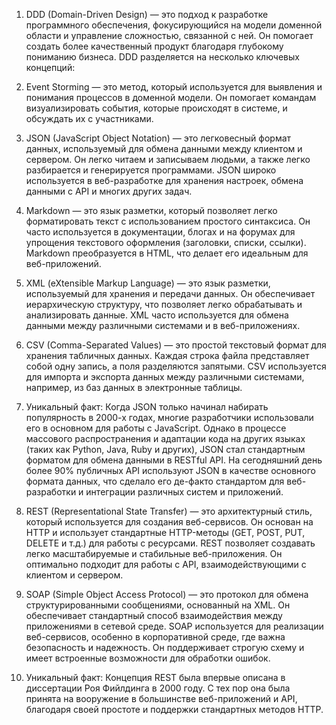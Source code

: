 1. DDD (Domain-Driven Design) — это подход к разработке программного обеспечения, фокусирующийся на модели доменной области и управление сложностью, связанной с ней. Он помогает создать более качественный продукт благодаря глубокому пониманию бизнеса. DDD разделяется на несколько ключевых концепций:

2. Event Storming — это метод, который используется для выявления и понимания процессов в доменной модели. Он помогает командам визуализировать события, которые происходят в системе, и обсуждать их с участниками.

3. JSON (JavaScript Object Notation) — это легковесный формат данных, используемый для обмена данными между клиентом и сервером. Он легко читаем и записываем людьми, а также легко разбирается и генерируется программами. JSON широко используется в веб-разработке для хранения настроек, обмена данными с API и многих других задач.

4. Markdown — это язык разметки, который позволяет легко форматировать текст с использованием простого синтаксиса. Он часто используется в документации, блогах и на форумах для упрощения текстового оформления (заголовки, списки, ссылки). Markdown преобразуется в HTML, что делает его идеальным для веб-приложений.

5. XML (eXtensible Markup Language) — это язык разметки, используемый для хранения и передачи данных. Он обеспечивает иерархическую структуру, что позволяет легко обрабатывать и анализировать данные. XML часто используется для обмена данными между различными системами и в веб-приложениях.

6. CSV (Comma-Separated Values) — это простой текстовый формат для хранения табличных данных. Каждая строка файла представляет собой одну запись, а поля разделяются запятыми. CSV используется для импорта и экспорта данных между различными системами, например, из баз данных в электронные таблицы.

7. Уникальный факт: Когда JSON только начинал набирать популярность в 2000-х годах, многие разработчики использовали его в основном для работы с JavaScript. Однако в процессе массового распространения и адаптации кода на других языках (таких как Python, Java, Ruby и других), JSON стал стандартным форматом для обмена данными в RESTful API. На сегодняшний день более 90% публичных API используют JSON в качестве основного формата данных, что сделало его де-факто стандартом для веб-разработки и интеграции различных систем и приложений. 

8. REST (Representational State Transfer) — это архитектурный стиль, который используется для создания веб-сервисов. Он основан на HTTP и использует стандартные HTTP-методы (GET, POST, PUT, DELETE и т.д.) для работы с ресурсами. REST позволяет создавать легко масштабируемые и стабильные веб-приложения. Он оптимально подходит для работы с API, взаимодействующими с клиентом и сервером.

9. SOAP (Simple Object Access Protocol) — это протокол для обмена структурированными сообщениями, основанный на XML. Он обеспечивает стандартный способ взаимодействия между приложениями в сетевой среде. SOAP используется для реализации веб-сервисов, особенно в корпоративной среде, где важна безопасность и надежность. Он поддерживает строгую схему и имеет встроенные возможности для обработки ошибок.

10. Уникальный факт: Концепция REST была впервые описана в диссертации Роя Фийлдинга в 2000 году. С тех пор она была принята на вооружение в большинстве веб-приложений и API, благодаря своей простоте и поддержки стандартных методов HTTP.
